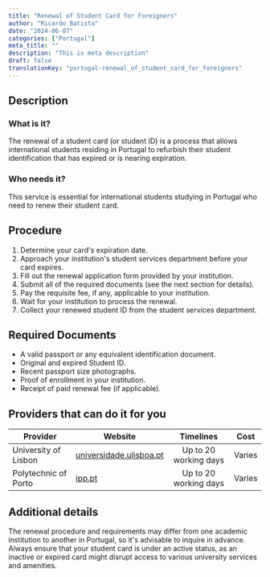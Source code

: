 ```yaml
---
title: "Renewal of Student Card for Foreigners"
author: "Ricardo Batista"
date: "2024-06-07"
categories: ["Portugal"]
meta_title: ""
description: "This is meta description"
draft: false
translationKey: "portugal-renewal_of_student_card_for_foreigners"
---
```


## Description
### What is it?
The renewal of a student card (or student ID) is a process that allows international students residing in Portugal to refurbish their student identification that has expired or is nearing expiration. 
### Who needs it?
This service is essential for international students studying in Portugal who need to renew their student card. 

## Procedure
1. Determine your card's expiration date.
2. Approach your institution's student services department before your card expires.
3. Fill out the renewal application form provided by your institution.
4. Submit all of the required documents (see the next section for details).
5. Pay the requisite fee, if any, applicable to your institution.
6. Wait for your institution to process the renewal.
7. Collect your renewed student ID from the student services department.

## Required Documents
- A valid passport or any equivalent identification document.
- Original and expired Student ID.
- Recent passport size photographs.
- Proof of enrollment in your institution.
- Receipt of paid renewal fee (if applicable).

## Providers that can do it for you

| Provider        |     Website                      |     Timelines    |       Cost      |
| --------------- | ---------------                  |  :-------------: | :-------------: |
| University of Lisbon     |  [universidade.ulisboa.pt](http://universidade.ulisboa.pt)     |      Up to 20 working days      |        Varies      |
| Polytechnic of Porto    |  [ipp.pt](https://www.ipp.pt)             |      Up to 20 working days      |        Varies      |

## Additional details
The renewal procedure and requirements may differ from one academic institution to another in Portugal, so it's advisable to inquire in advance. Always ensure that your student card is under an active status, as an inactive or expired card might disrupt access to various university services and amenities.